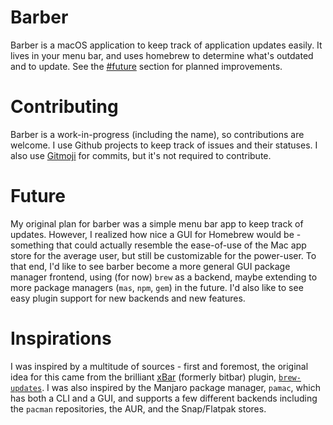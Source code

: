 # Barber

Barber is a macOS application to keep track of application updates easily. It lives in your menu bar, and uses homebrew to determine what's outdated and to update. See the [#future](#future) section for planned improvements.

# Contributing

Barber is a work-in-progress (including the name), so contributions are welcome. I use Github projects to keep track of issues and their statuses. I also use [Gitmoji](https://gitmoji.dev/) for commits, but it's not required to contribute.

# Future

My original plan for barber was a simple menu bar app to keep track of updates. However, I realized how nice a GUI for Homebrew would be - something that could actually resemble the ease-of-use of the Mac app store for the average user, but still be customizable for the power-user. To that end, I'd like to see barber become a more general GUI package manager frontend, using (for now) `brew` as a backend, maybe extending to more package managers (`mas`, `npm`, `gem`) in the future. I'd also like to see easy plugin support for new backends and new features.

# Inspirations

I was inspired by a multitude of sources - first and foremost, the original idea for this came from the brilliant [xBar](https://xbarapp.com/) (formerly bitbar) plugin, [`brew-updates`](https://xbarapp.com/docs/plugins/Dev/Homebrew/brew-updates.1h.sh.html). I was also inspired by the Manjaro package manager, `pamac`, which has both a CLI and a GUI, and supports a few different backends including the `pacman` repositories, the AUR, and the Snap/Flatpak stores.


